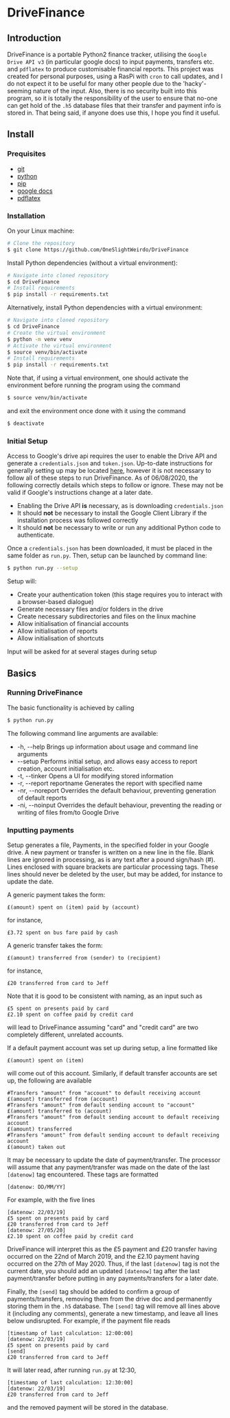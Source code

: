 # DriveFinance

## Introduction

DriveFinance is a portable Python2 finance tracker, utilising the `Google Drive API v3` (in particular google docs) to input payments, transfers etc. and `pdflatex` to produce customisable financial reports.
This project was created for personal purposes, using a RasPi with `cron` to call updates, and I do not expect it to be useful for many other people due to the 'hacky'-seeming nature of the input.
Also, there is no security built into this program, so it is totally the responsibility of the user to ensure that no-one can get hold of the `.h5` database files that their transfer and payment info is stored in.
That being said, if anyone does use this, I hope you find it useful.

## Install

### Prequisites

- [git](https://git-scm.com/) 
- [python](https://www.python.org/2) 
- [pip](https://pypi.org/project/pip/) 
- [google docs](https://docs.google.com)
- [pdflatex](https://www.tug.org/applications/pdftex/)

### Installation

On your Linux machine:

```sh
# Clone the repository
$ git clone https://github.com/OneSlightWeirdo/DriveFinance
```

Install Python dependencies (without a virtual environment):

```sh
# Navigate into cloned repository
$ cd DriveFinance
# Install requirements
$ pip install -r requirements.txt
```

Alternatively, install Python dependencies with a virtual environment:

```sh
# Navigate into cloned repository
$ cd DriveFinance
# Create the virtual environment
$ python -m venv venv
# Activate the virtual environment
$ source venv/bin/activate
# Install requirements
$ pip install -r requirements.txt
```

Note that, if using a virtual environment, one should activate the environment before running the program using the command

```sh
$ source venv/bin/activate
```

and exit the environment once done with it using the command

```sh
$ deactivate
```

### Initial Setup

Access to Google's drive api requires the user to enable the Drive API and generate a `credentials.json` and `token.json`.
Up-to-date instructions for generally setting up may be located [here](https://developers.google.com/drive/api/v3/quickstart/python), however it is not necessary to follow all of these steps to run DriveFinance.
As of 06/08/2020, the following correctly details which steps to follow or ignore. These may not be valid if Google's instructions change at a later date.

 - Enabling the Drive API **is** necessary, as is downloading `credentials.json`
 - It should **not** be necessary to install the Google Client Library if the installation process was followed correctly
 - It should **not** be necessary to write or run any additional Python code to authenticate.

Once a `credentials.json` has been downloaded, it must be placed in the same folder as `run.py`.
Then, setup can be launched by command line:

```sh
$ python run.py --setup
```

Setup will: 
 - Create your authentication token (this stage requires you to interact with a browser-based dialogue)
 - Generate necessary files and/or folders in the drive
 - Create necessary subdirectories and files on the linux machine
 - Allow initialisation of financial accounts
 - Allow initialisation of reports
 - Allow initialisation of shortcuts

Input will be asked for at several stages during setup

## Basics

### Running DriveFinance

The basic functionality is achieved by calling

```sh
$ python run.py
```

The following command line arguments are available:

 - -h, --help				Brings up information about usage and command line arguments 
 - --setup					Performs initial setup, and allows easy access to report creation, account initialisation etc.
 - -t, --tinker				Opens a UI for modifying stored information
 - -r, --report	reportname	Generates the report with specified name
 - -nr, --noreport			Overrides the default behaviour, preventing generation of default reports
 - -ni, --noinput			Overrides the default behaviour, preventing the reading or writing of files from/to Google Drive

### Inputting payments

Setup generates a file, Payments, in the specified folder in your Google drive.
A new payment or transfer is written on a new line in the file.
Blank lines are ignored in processing, as is any text after a pound sign/hash (#).
Lines enclosed with square brackets are particular processing tags.
These lines should never be deleted by the user, but may be added, for instance to update the date.

A generic payment takes the form:
```
£(amount) spent on (item) paid by (account)
```
for instance,
```
£3.72 spent on bus fare paid by cash
```

A generic transfer takes the form:
```
£(amount) transferred from (sender) to (recipient)
```
for instance,
```
£20 transferred from card to Jeff
```

Note that it is good to be consistent with naming, as an input such as
```
£5 spent on presents paid by card
£2.10 spent on coffee paid by credit card
```
will lead to DriveFinance assuming "card" and "credit card" are two completely different, unrelated accounts.

If a default payment account was set up during setup, a line formatted like
```
£(amount) spent on (item)
```
will come out of this account.
Similarly, if default transfer accounts are set up, the following are available
```
#Transfers "amount" from "account" to default receiving account
£(amount) transferred from (account)
#Transfers "amount" from default sending account to "account"
£(amount) transferred to (account)
#Transfers "amount" from default sending account to default receiving account
£(amount) transferred
#Transfers "amount" from default sending account to default receiving account
£(amount) taken out
```

It may be necessary to update the date of payment/transfer.
The processor will assume that any payment/transfer was made on the date of the last `[datenow]` tag encountered.
These tags are formatted
```
[datenow: DD/MM/YY]
```
For example, with the five lines
```
[datenow: 22/03/19]
£5 spent on presents paid by card
£20 transferred from card to Jeff
[datenow: 27/05/20]
£2.10 spent on coffee paid by credit card
```
DriveFinance will interpret this as the £5 payment and £20 transfer having occurred on the 22nd of March 2019, and the £2.10 payment having occurred on the 27th of May 2020.
Thus, if the last `[datenow]` tag is not the current date, you should add an updated `[datenow]` tag after the last payment/transfer before putting in any payments/transfers for a later date.

Finally, the `[send]` tag should be added to confirm a group of payments/transfers, removing them from the drive doc and permanently storing them in the `.h5` database.
The `[send]` tag will remove all lines above it (including any comments), generate a new timestamp, and leave all lines below undisrupted.
For example, if the payment file reads
```
[timestamp of last calculation: 12:00:00]
[datenow: 22/03/19]
£5 spent on presents paid by card
[send]
£20 transferred from card to Jeff
```
It will later read, after running `run.py` at 12:30,
```
[timestamp of last calculation: 12:30:00]
[datenow: 22/03/19]
£20 transferred from card to Jeff
```
and the removed payment will be stored in the database.
